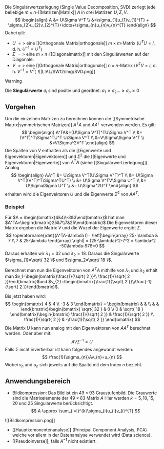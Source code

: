 Die Singulärwertzerlegung (Single Value Decomposition, SVD) zerlegt jede beliebige $m \times n$-[[Matrizen|Matrix]] $A$ in drei Matrizen $U, \Sigma, V$.
$$
\begin{align}
A &= U\Sigma V^T \\
&=\sigma_{1}u_{1}v_{1}^{T} + \sigma_{2}u_{2}v_{2}^{T}+\dots+\sigma_{n}u_{n}v_{n}^{T}
\end{align}
$$
Dabei gilt:
- $U$ $=>$ eine [[Orthogonale Matrix|orthogonale]] $m \times m$-Matrix ($U^TU=I$, d. h. $U^{-1}=U^T$)
- $\Sigma$ $=>$ eine $m \times n$-[[Diagonalmatrix]] mit den Singulärwerten auf der Diagonale.
- $V$ $=>$ eine [[Orthogonale Matrix|orthogonale]] $n \times n$-Matrix ($V^TV=I$, d. h. $V^{-1}=V^T$)
![[LIAL/SW12/img/SVD.png]]
>[!warning]
>Die **Singulärwerte** $\sigma_{i}$ sind positiv und geordnet: $\sigma_1 \ge\sigma_{2}\dots\ge\sigma_{n}\ge 0$

## Vorgehen
Um die einzelnen Matrizen zu berechnen können die [[Symmetrische Matrix|symmetrischen Matrizen]] $A^TA$ und $AA^T$ verwenden werden.
Es gilt:
$$
\begin{align}
A^TA&=(U\Sigma V^T)^TU\Sigma V^T \\
&=(V^T)^T\Sigma^TU^T U\Sigma V^T \\
&=V\Sigma\Sigma V^T \\
&=V\Sigma^2V^T
\end{align}
$$
Die Spalten von V enthalten als die [[Eigenwerte und Eigenvektoren|Eigenvektoren]] und $\Sigma^2$ die [[Eigenwerte und Eigenvektoren|Eigenwerte]] von $A^TA$ (siehe [[Singulärwertzerlegung]]).
Analog
$$
\begin{align}
AA^T &= U\Sigma V^T(U\Sigma V^T)^T \\
&= U\Sigma V^T((V^T)^T\Sigma^TU^T) \\
&= U\Sigma V^TV\Sigma U^T \\
&= U\Sigma\Sigma U^T \\
&= U\Sigma^2U^T
\end{align}
$$
erhalten wird die Eigenvektoren $U$ und die Eigenwerte $\Sigma^2$ von $AA^T$.
### Beispiel
Für $A = \begin{bmatrix}4&4\\-3&3\end{bmatrix}$ hat man $A^TA=\begin{bmatrix}25&7\\7&25\end{bmatrix}$
Die Eigenvektoren dieser Matrix ergeben die Matrix $V$ und die Wuzel der Eigenwerte ergibt $\Sigma$.
$$
\operatorname{\det}(A^TA-\lambda I)=
\left|\begin{array}
25-  \lambda & 7 \\
7 & 25-\lambda
\end{array}
\right| = (25-\lambda)^2-7^2 = \lambda^2 -50\lambda-576=0
$$
Daraus erhalten wir $\lambda_{1} =32$ und $\lambda_{2} = 18$. Daraus die Singulärwerte $\sigma_{1}=\sqrt{ 32 }$ und $\sigma_2=\sqrt{ 18 }$.

Berechnet man nun die Eigenvektoren von $A^TA$ mithilfe von $\lambda_1$ und $\lambda_2$ erhält man $v_1=\begin{bmatrix}\frac{1}{\sqrt{ 2 }}\\ \frac{1}{\sqrt{ 2 }}\end{bmatrix}$und $v_{2}=\begin{bmatrix}\frac{1}{\sqrt{ 2 }}\\\frac{-1}{\sqrt{ 2 }}\end{bmatrix}$.

Bis jetzt haben wird:
$$
\begin{bmatrix}
4 & 4 \\
-3 & 3
\end{bmatrix} = \begin{bmatrix}
 &  &  \\
 &  & 
\end{bmatrix}\begin{bmatrix}
\sqrt{ 32 } & 0 \\
0 & \sqrt{ 18 }
\end{bmatrix}\begin{bmatrix}
\frac{1}{\sqrt{ 2 }} & \frac{1}{\sqrt{ 2 }} \\
\frac{1}{\sqrt{ 2 }}  & -\frac{1}{\sqrt{ 2 }}
\end{bmatrix}
$$
Die Matrix $U$ kann nun analog mit den Eigenvektoren von $AA^T$ berechnet werden.
Oder aber mit:
$$
AV\Sigma^{-1} = U
$$
Falls $\Sigma$ nicht invertierbar ist kann folgendes angewandt werden:
$$
\frac{1}{\sigma_{n}}Av_{n}=u_{n}
$$
Wobei $v_n$ und $u_n$ sich jeweils auf die Spalte mit dem Index $n$ bezieht.







## Anwendungsbereich
- Bildkompression:
	Das Bild ist ein $49 \times 93$ Graustufenbild.
	Die Grauwerte sind die Matrixelemente der $49 \times 83$ Matrix $A$
	Hier werden $k = 5,10,15,20$ und $25$ Singulärwerte berücksichtigt.
	$$
A \approx \sum_{i=i}^{k}\sigma_{i}u_{i}v_{i}^{T}
$$

![[Bildkompression.png]]
- [[Hauptkomonentenanalyse]] (Principal Component Analysis, PCA) welche vor allem in der Datenanalyse verwendet wird (Data science).
- [[Pseudoinverse]], falls $A^{-1}$ nicht existiert.